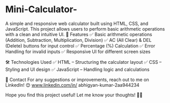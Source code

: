# Mini-Calculator-
A simple and responsive web calculator built using HTML, CSS, and JavaScript. This project allows users to perform basic arithmetic operations with a clean and intuitive UI.
📌 Features
✅ Basic arithmetic operations (Addition, Subtraction, Multiplication, Division)
✅ AC (All Clear) & DEL (Delete) buttons for input control
✅ Percentage (%) Calculation
✅ Error Handling for invalid inputs
✅ Responsive UI for different screen sizes

🛠️ Technologies Used
✅ HTML – Structuring the calculator layout
✅ CSS – Styling and UI design
✅ JavaScript – Handling logic and calculations

📩 Contact
For any suggestions or improvements, reach out to me on LinkedIn! 😊 www.linkedin.com/in/
abhigyan-kumar-2aa944234

Hope you find this project useful! Let me know your thoughts! 🚀🔥
